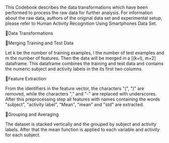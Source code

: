 This Codebook describes the data transformations which have been performed to process the raw data for further analysis. For information about the raw data, authors of the original data set and experimental setup, please refer to Human Activity Recognition Using Smartphones Data Set.

Data Transformations

Merging Training and Test Data

Let k be the number of training examples, l the number of test examples and m the number of features. Then the data will be merged in a [(k+l), m+2] dataframe. This dataframe combines the training and test data and contains the numeric subject and activity labels in the its first two columns.

Feature Extraction

From the identifiers in the feature vector, the characters "(", ")" are removed, while the characters "," and "-" are replaced with underscores. After this preprocessing step all features with names containing the words "subject", "activity label", "Mean", "mean" and "std" are extracted.

Grouping and Averaging

The dataset is stacked vertically and the grouped by subject and activity labels. After that the mean function is applied to each variable and activity for each subject.
